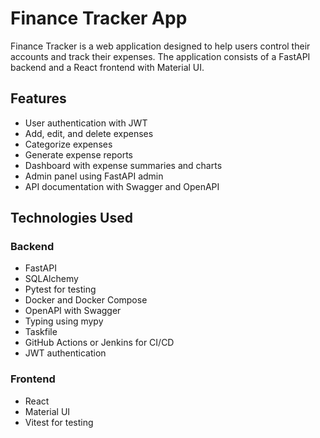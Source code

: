 # Finance Tracker App

Finance Tracker is a web application designed to help users control their accounts and track their expenses. The application consists of a FastAPI backend and a React frontend with Material UI.

## Features

- User authentication with JWT
- Add, edit, and delete expenses
- Categorize expenses
- Generate expense reports
- Dashboard with expense summaries and charts
- Admin panel using FastAPI admin
- API documentation with Swagger and OpenAPI

## Technologies Used

### Backend

- FastAPI
- SQLAlchemy
- Pytest for testing
- Docker and Docker Compose
- OpenAPI with Swagger
- Typing using mypy
- Taskfile
- GitHub Actions or Jenkins for CI/CD
- JWT authentication

### Frontend

- React
- Material UI
- Vitest for testing

